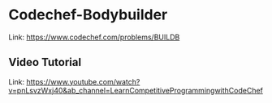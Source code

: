 # Codechef-Bodybuilder
Link: https://www.codechef.com/problems/BUILDB
## Video Tutorial
Link: https://www.youtube.com/watch?v=pnLsvzWxj40&ab_channel=LearnCompetitiveProgrammingwithCodeChef
